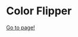 
<h1>Color Flipper</h1>
<a href="https://banugungor.github.io/Coding-Challenges/Javascript/Color%20Flipper/hex.html" rel="nofollow">Go to page!</a>
